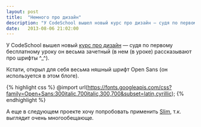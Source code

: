 ```yaml
---
layout: post
title:  "Немного про дизайн"
description: "У CodeSchool вышел новый курс про дизайн — судя по первому бесплатному уроку он весьма зачетный..."
date:   2013-08-06 21:02:00
---
```


У CodeSchool вышел новый [курс про дизайн](http://www.codeschool.com/courses/fundamentals-of-design) — судя по первому бесплатному уроку он весьма зачетный (в нем (в уроке) рассказывают про шрифты ^_^).

Кстати, открыл для себя весьма няшный шрифт Open Sans (он используется в этом блоге).

{% highlight css %}
@import url(https://fonts.googleapis.com/css?family=Open+Sans:300italic,700italic,300,700&subset=latin,cyrillic);
{% endhighlight %}

А еще в следующем проекте хочу попробовать применить [Slim](http://slim-lang.com/), т.к. выглядит очень многообещающе.
